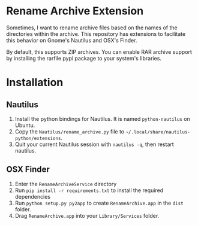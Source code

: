 Rename Archive Extension
========================

Sometimes, I want to rename archive files based on the names of the directories within the archive.
This repository has extensions to facilitate this behavior on Gnome's Nautilus and OSX's Finder.

By default, this supports ZIP archives. You can enable RAR archive support by installing the rarfile pypi package to your system's libraries.

Installation
============

Nautilus
--------
1. Install the python bindings for Nautilus. It is named ``python-nautilus`` on Ubuntu.
1. Copy the ``Nautilus/rename_archive.py`` file to ``~/.local/share/nautilus-python/extensions``.
1. Quit your current Nautilus session with ``nautilus -q``, then restart nautilus.

OSX Finder
----------
1. Enter the ``RenameArchiveService`` directory
1. Run ``pip install -r requirements.txt`` to install the required dependencies
1. Run ``python setup.py py2app`` to create ``RenameArchive.app`` in the ``dist`` folder.
1. Drag ``RenameArchive.app`` into your ``Library/Services`` folder.
